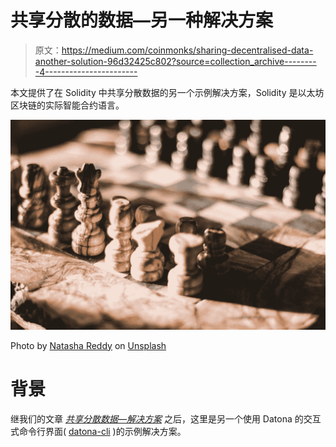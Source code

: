 # 共享分散的数据—另一种解决方案

> 原文：<https://medium.com/coinmonks/sharing-decentralised-data-another-solution-96d32425c802?source=collection_archive---------4----------------------->

本文提供了在 Solidity 中共享分散数据的另一个示例解决方案，Solidity 是以太坊区块链的实际智能合约语言。

![](img/f6ac1df6849edc8f29b5e02a5a3ea868.png)

Photo by [Natasha Reddy](https://unsplash.com/@natashar21?utm_source=medium&utm_medium=referral) on [Unsplash](https://unsplash.com?utm_source=medium&utm_medium=referral)

# 背景

继我们的文章 [*共享分散数据—解决方案*](/coinmonks/sharing-decentralised-data-solution-5665100594ba) 之后，这里是另一个使用 Datona 的交互式命令行界面( [datona-cli](https://github.com/Datona-Labs/datona-cli) )的示例解决方案。